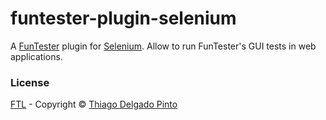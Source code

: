 # funtester-plugin-selenium

A [FunTester](https://github.com/funtester/funtester) plugin for [Selenium](http://www.seleniumhq.org/). Allow to run FunTester's GUI tests in web applications.

### License

[FTL](https://github.com/funtester/funtester/blob/master/funtester/LICENSE.txt) - Copyright © [Thiago Delgado Pinto](https://github.com/thiagodp)
